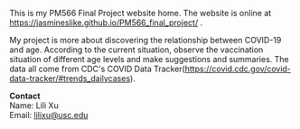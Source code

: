 This is my PM566 Final Project website home. The website is online at https://jasmineslike.github.io/PM566_final_project/ .

My project is more about discovering the relationship between COVID-19 and age. According to the current situation, observe the vaccination situation of different age levels and make suggestions and summaries. The data all come from CDC's COVID Data Tracker(https://covid.cdc.gov/covid-data-tracker/#trends_dailycases).

**Contact**\
Name: Lili Xu\
Email: lilixu@usc.edu
